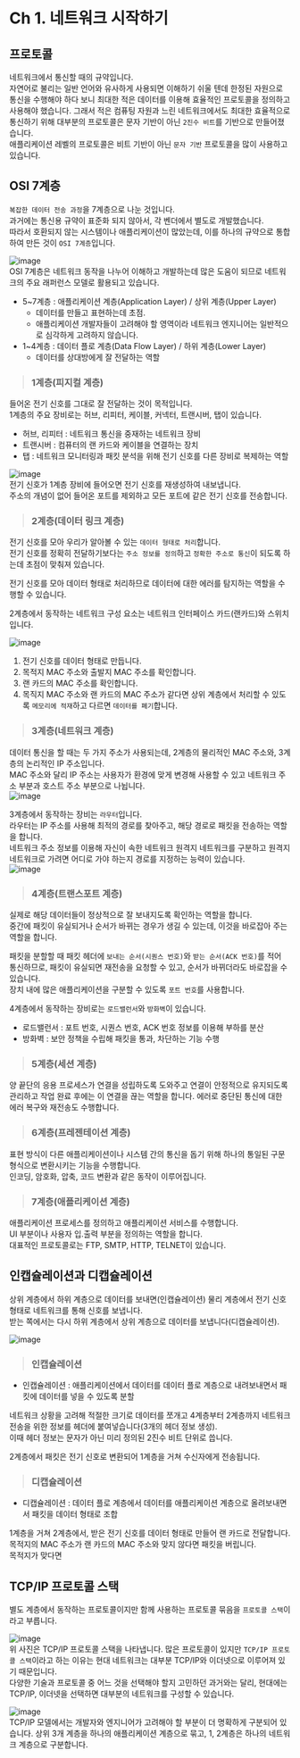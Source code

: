 # Ch 1. 네트워크 시작하기

## 프로토콜

네트워크에서 통신할 때의 규약입니다.   
자연어로 불리는 일반 언어와 유사하게 사용되면 이해하기 쉬울 텐데 한정된 자원으로 통신을 수행해야 하다 보니 최대한 적은 데이터를 이용해 효율적인 프로토콜을 정의하고 사용해야 했습니다.
그래서 적은 컴퓨팅 자원과 느린 네트워크에서도 최대한 효율적으로 통신하기 위해 대부분의 프로토콜은 문자 기반이 아닌 `2진수 비트`를 기반으로 만들어졌습니다.   
애플리케이션 레벨의 프로토콜은 비트 기반이 아닌 `문자 기반` 프로토콜을 많이 사용하고 있습니다.   

## OSI 7계층

`복잡한 데이터 전송 과정`을 7계층으로 나눈 것입니다.   
과거에는 통신용 규약이 표준화 되지 않아서, 각 벤더에서 별도로 개발했습니다.    
따라서 호환되지 않는 시스템이나 애플리케이션이 많았는데, 이를 하나의 규약으로 통합하여 만든 것이 `OSI 7계층`입니다.

![image](https://user-images.githubusercontent.com/43658658/142789589-f1caeaa9-eaee-49ad-b31e-9fa096a24326.png)   
OSI 7계층은 네트워크 동작을 나누어 이해하고 개발하는데 많은 도움이 되므로 네트워크의 주요 래퍼런스 모델로 활용되고 있습니다.

* 5~7계층 : 애플리케이션 계층(Application Layer) / 상위 계층(Upper Layer)
  - 데이터를 만들고 표현하는데 초점.
  - 애플리케이션 개발자들이 고려해야 할 영역이라 네트워크 엔지니어는 일반적으로 심각하게 고려하지 않습니다.
* 1~4계층 : 데이터 플로 계층(Data Flow Layer) / 하위 계층(Lower Layer)
  - 데이터를 상대방에게 잘 전달하는 역할 

> <h3>1계층(피지컬 계층)</h3>

들어온 전기 신호를 그대로 잘 전달하는 것이 목적입니다.   
1계층의 주요 장비로는 허브, 리피터, 케이블, 커넥터, 트랜시버, 탭이 있습니다.   
* 허브, 리피터 : 네트워크 통신을 중재하는 네트워크 장비
* 트랜시버 : 컴퓨터의 랜 카드와 케이블을 연결하는 장치
* 탭 : 네트워크 모니터링과 패킷 분석을 위해 전기 신호를 다른 장비로 복제하는 역할

![image](https://user-images.githubusercontent.com/43658658/142791121-1da6edeb-9d0b-492a-a648-ae7329aab6fe.png)   
전기 신호가 1계층 장비에 들어오면 전기 신호를 재생성하여 내보냅니다.   
주소의 개념이 없어 들어온 포트를 제외하고 모든 포트에 같은 전기 신호를 전송합니다.

> <h3>2계층(데이터 링크 계층)</h3>

전기 신호를 모아 우리가 알아볼 수 있는 `데이터 형태로 처리`합니다.   
전기 신호를 정확히 전달하기보다는 `주소 정보를 정의`하고 `정확한 주소로 통신`이 되도록 하는데 초점이 맞춰져 있습니다.

전기 신호를 모아 데이터 형태로 처리하므로 데이터에 대한 에러를 탐지하는 역할을 수행할 수 있습니다.   

2계층에서 동작하는 네트워크 구성 요소는 네트워크 인터페이스 카드(랜카드)와 스위치입니다.

![image](https://user-images.githubusercontent.com/43658658/142791759-320ecd19-7a6b-4762-8b66-0824f46cd832.png)   
1. 전기 신호를 데이터 형태로 만듭니다.
2. 목적지 MAC 주소와 출발지 MAC 주소를 확인합니다.
3. 랜 카드의 MAC 주소를 확인합니다.
4. 목직지 MAC 주소와 랜 카드의 MAC 주소가 같다면 상위 계층에서 처리할 수 있도록 `메모리에 적재`하고 다르면 `데이터를 폐기`합니다.

> <h3>3계층(네트워크 계층)</h3>

데이터 통신을 할 때는 두 가지 주소가 사용되는데, 2계층의 물리적인 MAC 주소와, 3계층의 논리적인 IP 주소입니다.   
MAC 주소와 달리 IP 주소는 사용자가 환경에 맞게 변경해 사용할 수 있고 네트워크 주소 부분과 호스트 주소 부분으로 나뉩니다.   
![image](https://user-images.githubusercontent.com/43658658/142792678-5b70564e-ab25-4e4e-93ba-70fa059ddb80.png)   

3계층에서 동작하는 장비는 `라우터`입니다.   
라우터는 IP 주소를 사용해 최적의 경로를 찾아주고, 해당 경로로 패킷을 전송하는 역할을 합니다.   
네트워크 주소 정보를 이용해 자신이 속한 네트워크 원격지 네트워크를 구분하고 원격지 네트워크로 가려면 어디로 가야 하는지 경로를 지정하는 능력이 있습니다.   
![image](https://user-images.githubusercontent.com/43658658/142793121-a903ed65-6b9e-4380-bcb8-3b864ad5aae4.png)   

> <h3>4계층(트랜스포트 계층)</h3>

실제로 해당 데이터들이 정상적으로 잘 보내지도록 확인하는 역할을 합니다.   
중간에 패킷이 유실되거나 순서가 바뀌는 경우가 생길 수 있는데, 이것을 바로잡아 주는 역할을 합니다.

패킷을 분할할 때 패킷 헤더에 `보내는 순서(시퀀스 번호)`와 `받는 순서(ACK 번호)`를 적어 통신하므로, 패킷이 유실되면 재전송을 요청할 수 있고, 순서가 바뀌더라도 바로잡을 수 있습니다.   
장치 내에 많은 애플리케이션을 구분할 수 있도록 `포트 번호`를 사용합니다.

4계층에서 동작하는 장비로는 `로드밸런서`와 `방화벽`이 있습니다.
* 로드밸런서 : 포트 번호, 시퀀스 번호, ACK 번호 정보를 이용해 부하를 분산
* 방화벽 : 보안 정책을 수립해 패킷을 통과, 차단하는 기능 수행

> <h3>5계층(세션 계층)</h3>

양 끝단의 응용 프로세스가 연결을 성립하도록 도와주고 연결이 안정적으로 유지되도록 관리하고 작업 완료 후에는 이 연결을 끊는 역할을 합니다.
에러로 중단된 통신에 대한 에러 복구와 재전송도 수행합니다.

> <h3>6계층(프레젠테이션 계층)</h3>

표현 방식이 다른 애플리케이션이나 시스템 간의 통신을 돕기 위해 하나의 통일된 구문 형식으로 변환시키는 기능을 수행합니다.   
인코딩, 암호화, 압축, 코드 변환과 같은 동작이 이루어집니다.

> <h3>7계층(애플리케이션 계층)</h3>

애플리케이션 프로세스를 정의하고 애플리케이션 서비스를 수행합니다.   
UI 부분이나 사용자 입.출력 부분을 정의하는 역할을 합니다.   
대표적인 프로토콜로는 FTP, SMTP, HTTP, TELNET이 있습니다.

## 인캡슐레이션과 디캡슐레이션

상위 계층에서 하위 계층으로 데이터를 보내면(인캡슐레이션) 물리 계층에서 전기 신호 형태로 네트워크를 통해 신호를 보냅니다.   
받는 쪽에서는 다시 하위 계층에서 상위 계층으로 데이터를 보냅니다(디캡슐레이션).

![image](https://user-images.githubusercontent.com/43658658/142794946-8586e9b9-5a26-49d5-8922-a8d366d47bd8.png)

> <h3>인캡슐레이션</h3>

* 인캡슐레이션 : 애플리케이션에서 데이터를 데이터 플로 계층으로 내려보내면서 패킷에 데이터를 넣을 수 있도록 분할

네트워크 상황을 고려해 적절한 크기로 데이터를 쪼개고 4계층부터 2계층까지 네트워크 전송을 위한 정보를 헤더에 붙여넣습니다(3개의 헤더 정보 생성).   
이때 헤더 정보는 문자가 아닌 미리 정의된 2진수 비트 단위로 씁니다.

2계층에서 패킷은 전기 신호로 변환되어 1계층을 거쳐 수신자에게 전송됩니다.

> <h3>디캡슐레이션</h3>

* 디캡슐레이션 : 데이터 플로 계층에서 데이터를 애플리케이션 계층으로 올려보내면서 패킷을 데이터 형태로 조합

1계층을 거쳐 2계층에서, 받은 전기 신호를 데이터 형태로 만들어 랜 카드로 전달합니다. 목적지의 MAC 주소가 랜 카드의 MAC 주소와 맞지 않다면 패킷을 버립니다.   
목적지가 맞다면 


## TCP/IP 프로토콜 스택

별도 계층에서 동작하는 프로토콜이지만 함께 사용하는 프로토콜 묶음을 `프로토콜 스택`이라고 부릅니다.   

![image](https://user-images.githubusercontent.com/43658658/142789313-1eb58cd9-9871-4ff2-9a8c-c8d9ccca2a6e.png)   
위 사진은 TCP/IP 프로토콜 스택을 나타냅니다. 많은 프로토콜이 있지만 `TCP/IP 프로토콜 스택`이라고 하는 이유는 현대 네트워크는 대부분 TCP/IP와 이더넷으로 이루어져 있기 때문입니다.   
다양한 기술과 프로토콜 중 어느 것을 선택해야 할지 고민하던 과거와는 달리, 현대에는 TCP/IP, 이더넷을 선택하면 대부분의 네트워크를 구성할 수 있습니다.

![image](https://user-images.githubusercontent.com/43658658/142790001-7d6b591b-f78d-43da-8139-dee3d8954b6c.png)   
TCP/IP 모델에서는 개발자와 엔지니어가 고려해야 할 부분이 더 명확하게 구분되어 있습니다.
상위 3개 계층을 하나의 애플리케이션 계층으로 묶고, 1, 2계층은 하나의 네트워크 계층으로 구분합니다.


  
